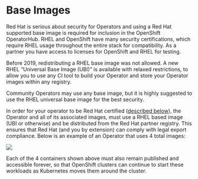 # Base Images

Red Hat is serious about security for Operators and using a Red Hat supported base image is required for inclusion in the OpenShift OperatorHub. RHEL and OpenShift have many security certifications, which require RHEL usage throughout the entire stack for compatibility. As a partner you have access to licenses for OpenShift and RHEL for testing.  


Before 2019, redistributing a RHEL base image was not allowed. A new RHEL “Universal Base Image \(UBI\)” is available with relaxed restrictions, to allow you to use any CI tool to build your Operator and store your Operator images within any registry.  


Community Operators may use any base image, but it is highly suggested to use the RHEL universal base image for the best security.  


In order for your operator to be Red Hat certified \([described below](https://docs.google.com/document/d/1mIt3udqTe8um3HeeomN8wK0cpV8fMeTePx9Dq_rfRYg/edit#heading=h.7js099dyqp0h)\), the Operator and all of its associated images, must use a RHEL based image \(UBI or otherwise\) and be distributed from the Red Hat partner registry. This ensures that Red Hat \(and you by extension\) can comply with legal export compliance. Below is an example of an Operator that uses 4 total images:  

![](https://docs.google.com/drawings/u/1/d/sVhD_GvOhzGLHorJvG5BtMQ/image?w=447&h=293&rev=10&ac=1&parent=1mIt3udqTe8um3HeeomN8wK0cpV8fMeTePx9Dq_rfRYg)


Each of the 4 containers shown above must also remain published and accessible forever, so that OpenShift clusters can continue to start these workloads as Kubernetes moves them around the cluster.  
